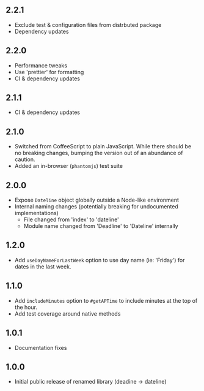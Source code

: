 2.2.1
-----
* Exclude test & configuration files from distrbuted package
* Dependency updates

2.2.0
-----
* Performance tweaks
* Use 'prettier' for formatting
* CI & dependency updates

2.1.1
-----
* CI & dependency updates

2.1.0
-----
* Switched from CoffeeScript to plain JavaScript. While there should be no breaking changes, bumping the version out of an abundance of caution.
* Added an in-browser (`phantomjs`) test suite

2.0.0
-----
* Expose `Dateline` object globally outside a Node-like environment
* Internal naming changes (potentially breaking for undocumented implementations)
  - File changed from 'index' to 'dateline'
  - Module name changed from 'Deadline' to 'Dateline' internally

1.2.0
-----
* Add `useDayNameForLastWeek` option to use day name (ie: 'Friday') for dates in the last week.

1.1.0
-----
* Add `includeMinutes` option to `#getAPTime` to include minutes at the top of the hour.
* Add test coverage around native methods

1.0.1
-----
* Documentation fixes

1.0.0
-----
* Initial public release of renamed library (deadine -> dateline)
